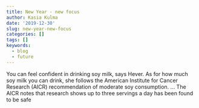 ```yaml
---
title: New Year - new focus
author: Kasia Kulma
date: '2019-12-30'
slug: new-year-new-focus
categories: []
tags: []
keywords:
  - blog
  - future
---
```


You can feel confident in drinking soy milk, says Hever. As for how much soy milk you can drink, she follows the American Institute for Cancer Research (AICR) recommendation of moderate soy consumption. ... The AICR notes that research shows up to three servings a day has been found to be safe
